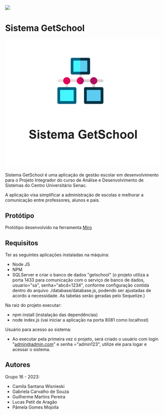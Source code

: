 <img src="http://img.shields.io/static/v1?label=STATUS&message=EM%20DESENVOLVIMENTO&color=RED&style=for-the-badge"/>

# Sistema GetSchool

![Logo](https://github.com/cswisni/SistemaGetSchool/blob/main/LogoGetSchoolII.png)

Sistema GetSchool é uma aplicação de gestão escolar em desenvolvimento para o Projeto Integrador do curso de Análise e Desenvolvimento de Sistemas do Centro Universitário Senac.

A aplicação visa simplificar a administração de escolas e melhorar a comunicação entre professores, alunos e pais.

## Protótipo

Protótipo desenvolvido na ferramenta [Miro](https://miro.com/app/board/uXjVPMKhMEk=/?utm_source=notification&utm_medium=email&utm_campaign=daily-updates&utm_content=go-to-board/)

## Requisitos
Ter as seguintes aplicações instaladas na máquina:

- Node JS
- NPM
- SQLServer e criar o banco de dados "getschool" (o projeto utiliza a porta 1433 para comunicação com o serviço de banco de dados, usuario="sa", senha="abcd=1234", conforme configuração contida dentro do arquivo ./database/database.js, podendo ser ajustadas de acordo a necessidade. As tabelas serão geradas pelo Sequelize.)

Na raiz do projeto executar:
* npm install (instalação das dependências)
* node index.js (vai iniciar a aplicação na porta 8081 como localhost)

Usuário para acesso ao sistema:

* Ao executar pela primeira vez o projeto, será criado o usuário com login "admin@admin.com" e senha ="admin123", utilize ele para logar e acessar o sistema.

## Autores

Grupo 16 - 2023:
- Camila Santana Wisnieski
- Gabriela Carvalho de Souza
- Guilherme Martins Pereira
- Lucas Petit de Aragão
- Pâmela Gomes Mojolla
